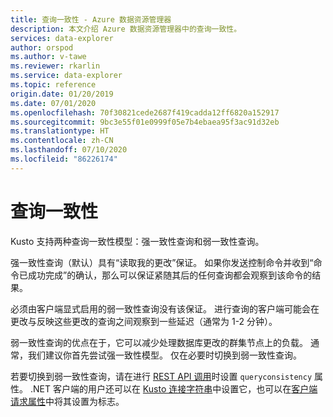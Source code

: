 ```yaml
---
title: 查询一致性 - Azure 数据资源管理器
description: 本文介绍 Azure 数据资源管理器中的查询一致性。
services: data-explorer
author: orspod
ms.author: v-tawe
ms.reviewer: rkarlin
ms.service: data-explorer
ms.topic: reference
origin.date: 01/20/2019
ms.date: 07/01/2020
ms.openlocfilehash: 70f30821cede2687f419cadda12ff6820a152917
ms.sourcegitcommit: 9bc3e55f01e0999f05e7b4ebaea95f3ac91d32eb
ms.translationtype: HT
ms.contentlocale: zh-CN
ms.lasthandoff: 07/10/2020
ms.locfileid: "86226174"
---
```

# <a name="query-consistency"></a>查询一致性

Kusto 支持两种查询一致性模型：强一致性查询和弱一致性查询。

强一致性查询（默认）具有“读取我的更改”保证。 如果你发送控制命令并收到“命令已成功完成”的确认，那么可以保证紧随其后的任何查询都会观察到该命令的结果。

必须由客户端显式启用的弱一致性查询没有该保证。 进行查询的客户端可能会在更改与反映这些更改的查询之间观察到一些延迟（通常为 1-2 分钟）。

弱一致性查询的优点在于，它可以减少处理数据库更改的群集节点上的负载。 通常，我们建议你首先尝试强一致性模型。 仅在必要时切换到弱一致性查询。

若要切换到弱一致性查询，请在进行 [REST API 调用](../api/rest/request.md)时设置 `queryconsistency` 属性。 .NET 客户端的用户还可以在 [Kusto 连接字符串](../api/connection-strings/kusto.md)中设置它，也可以在[客户端请求属性](../api/netfx/request-properties.md)中将其设置为标志。
